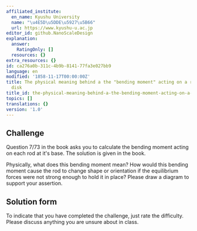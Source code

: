 ```yaml
---
affiliated_institute:
  en_name: Kyushu University
  name: "\u4E5D\u5DDE\u5927\u5B66"
  url: https://www.kyushu-u.ac.jp
editor_id: github.NanoScaleDesign
explanation:
  answer:
    RatingOnly: []
  resources: {}
extra_resources: {}
id: ca276a0b-311c-4b9b-8141-77fa3e027bb9
language: en
modified: '1858-11-17T00:00:00Z'
title: The physical meaning behind a the "bending moment" acting on a rod on a rotating
  disk
title_id: the-physical-meaning-behind-a-the-bending-moment-acting-on-a-rod-on-a-rotating-disk
topics: []
translations: {}
version: '1.0'
---
```


## Challenge
Question 7/73 in the book asks you to calculate the bending moment acting on each rod at it's base. The solution is given in the book.

Physically, what does this bending moment mean? How would this bending moment cause the rod to change shape or orientation if the equilibrium forces were not strong enough to hold it in place? Please draw a diagram to support your assertion.


## Solution form
To indicate that you have completed the challenge, just rate the difficulty.
Please discuss anything you are unsure about in class.

